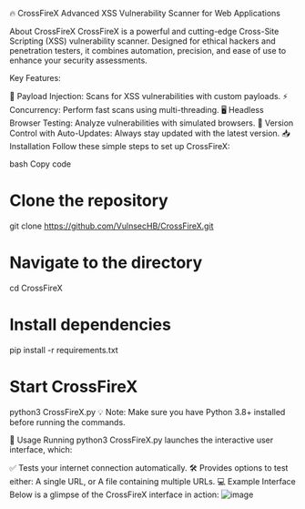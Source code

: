 🔥 CrossFireX
Advanced XSS Vulnerability Scanner for Web Applications


About CrossFireX
CrossFireX is a powerful and cutting-edge Cross-Site Scripting (XSS) vulnerability scanner. Designed for ethical hackers and penetration testers, it combines automation, precision, and ease of use to enhance your security assessments.

Key Features:

🚀 Payload Injection: Scans for XSS vulnerabilities with custom payloads.
⚡ Concurrency: Perform fast scans using multi-threading.
🖥️ Headless Browser Testing: Analyze vulnerabilities with simulated browsers.
🔄 Version Control with Auto-Updates: Always stay updated with the latest version.
📥 Installation
Follow these simple steps to set up CrossFireX:

bash
Copy code
# Clone the repository
git clone https://github.com/VulnsecHB/CrossFireX.git

# Navigate to the directory
cd CrossFireX

# Install dependencies
pip install -r requirements.txt

# Start CrossFireX
python3 CrossFireX.py
💡 Note: Make sure you have Python 3.8+ installed before running the commands.

🚀 Usage
Running python3 CrossFireX.py launches the interactive user interface, which:

✅ Tests your internet connection automatically.
🛠️ Provides options to test either:
A single URL, or
A file containing multiple URLs.
💻 Example Interface
Below is a glimpse of the CrossFireX interface in action:
![image](https://github.com/user-attachments/assets/58dc64b4-2c9a-44f8-84d8-267657bba311)




